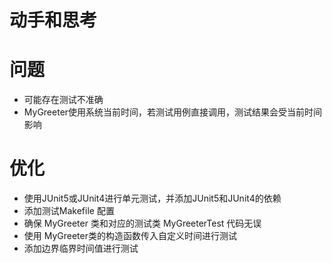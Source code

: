 # 动手和思考

# 问题
- 可能存在测试不准确
- MyGreeter使用系统当前时间，若测试用例直接调用，测试结果会受当前时间影响


# 优化
- 使用JUnit5或JUnit4进行单元测试，并添加JUnit5和JUnit4的依赖
- 添加测试Makefile 配置
- 确保 MyGreeter 类和对应的测试类 MyGreeterTest 代码无误
- 使用 MyGreeter类的构造函数传入自定义时间进行测试
- 添加边界临界时间值进行测试